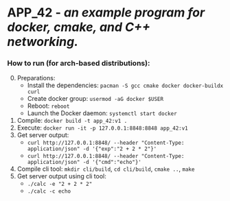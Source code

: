 # APP_42 - *an example program for docker, cmake, and C++ networking.*
### How to run (for arch-based distributions):
0) Preparations:
   - Install the dependencies: `pacman -S gcc cmake docker docker-buildx curl`
   - Create docker group: `usermod -aG docker $USER`
   - Reboot: `reboot`
   - Launch the Docker daemon: `systemctl start docker`
1) Compile: `docker build -t app_42:v1 .`
2) Execute: `docker run -it -p 127.0.0.1:8848:8848 app_42:v1`
3) Get server output:
   - `curl http://127.0.0.1:8848/ --header "Content-Type: application/json" -d '{"exp":"2 + 2 * 2"}'`
   - `curl http://127.0.0.1:8848/ --header "Content-Type: application/json" -d '{"cmd":"echo"}'`
4) Compile cli tool: `mkdir cli/build`, `cd cli/build`, `cmake ..`, `make`
5) Get server output using cli tool:
   - `./calc -e "2 + 2 * 2"`
   - `./calc -c echo`